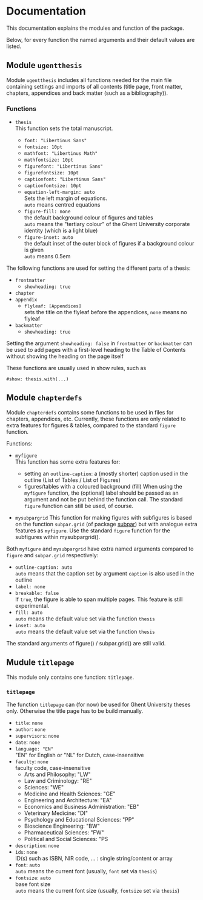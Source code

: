 # Documentation

This documentation explains the modules and function of the package.

Below, for every function the named arguments and their default values are listed.

## Module `ugentthesis`

Module `ugentthesis` includes all functions needed for the main file containing settings and imports of all contents (title page, front matter, chapters, appendices and back matter (such as a bibliography)).

### Functions

- `thesis`  
  This function sets the total manuscript.

  - `font: "Libertinus Sans"`
  - `fontsize: 10pt`
  - `mathfont: "Libertinus Math"`
  - `mathfontsize: 10pt`
  - `figurefont: "Libertinus Sans"`
  - `figurefontsize: 10pt`
  - `captionfont: "Libertinus Sans"`
  - `captionfontsize: 10pt`
  - `equation-left-margin: auto`  
    Sets the left margin of equations.  
    `auto` means centred equations  
  - `figure-fill: none`  
      the default background colour of figures and tables  
      `auto` means the "tertiary colour" of the Ghent University corporate identity (which is a light blue)
  - `figure-inset: auto`  
      the default inset of the outer block of figures if a background colour is given  
      `auto` means 0.5em

The following functions are used for setting the different parts of a thesis:
  
- `frontmatter`
  - `showheading: true`
- `chapter`
- `appendix`
  - `flyleaf: [Appendices]`  
  sets the title on the flyleaf before the appendices,  `none` means no flyleaf
- `backmatter`
  - `showheading: true`
  
Setting the argument `showheading: false` in `frontmatter` or `backmatter` can be used to add pages with a first-level heading to the Table of Contents without showing the heading on the page itself  
  
These functions are usually used in show rules, such as
    
`#show: thesis.with(...)`
    

  
## Module `chapterdefs`

Module `chapterdefs` contains some functions to be used in files for chapters, appendices, etc. 
Currently, these functions are only related to extra features for figures & tables, compared to the standard `figure` function.

Functions:

- `myfigure`  
  This function has some extra features for:
    - setting an `outline-caption`: a (mostly shorter) caption used in the outline (List of Tables / List of Figures)
    - figures/tables with a coloured background (fill)
  When using the `myfigure` function, the (optional) label should be passed as an argument and not be put behind the function call.
  The standard `figure` function can still be used, of course.

- `mysubpargrid` 
  This function for making figures with subfigures is based on the function `subpar.grid` (of package [subpar](https://typst.app/universe/package/subpar)) but with analogue extra features as `myfigure`.
  Use the standard `figure` function for the subfigures within mysubpargrid(). 
  
Both `myfigure` and `mysubpargrid` have extra named arguments compared to `figure` and `subpar.grid` respectively:
  - `outline-caption: auto`  
    `auto` means that the caption set by argument `caption` is also used in the outline 
  - `label: none`
  - `breakable: false`  
      If `true`, the figure is able to span multiple pages. This feature is still experimental.
  - `fill: auto`  
     `auto` means the default value set via the function `thesis`
  - `inset: auto`  
    `auto` means the default value set via the function `thesis`

The standard arguments of figure() / subpar.grid() are still valid. 

## Mudule `titlepage`

This module only contains one function: `titlepage`.

### `titlepage`

The function `titlepage` can (for now) be used for Ghent University theses only. Otherwise the title page has to be build manually.

  - `title`: `none`
  - `author`: `none`
  - `supervisors`: `none`
  - `date`: `none`
  - `language: "EN"`  
    "EN" for English or "NL" for Dutch, case-insensitive
  - `faculty`: `none`  
    faculty code, case-insensitive  
     - Arts and Philosophy: "LW"
     - Law and Criminology: "RE"
     - Sciences: "WE"
     - Medicine and Health Sciences: "GE"
     - Engineering and Architecture: "EA"
     - Economics and Business Administration: "EB"
     - Veterinary Medicine: "DI"
     - Psychology and Educational Sciences: "PP"
     - Bioscience Engineering: "BW"
     - Pharmaceutical Sciences: "FW"
     - Political and Social Sciences: "PS
  - `description`: `none`
  - `ids`: `none`  
    ID(s) such as ISBN, NIR code, ... : single string/content or array
  - `font`: `auto`  
    `auto` means the current font (usually, `font` set via `thesis`) 
  - `fontsize`: `auto`  
    base font size  
    `auto` means the current font size (usually, `fontsize` set via `thesis`) 

  
